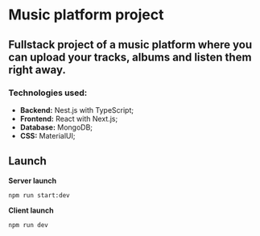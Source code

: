 # Music platform project

## Fullstack project of a music platform where you can upload your tracks, albums and listen them right away.

### Technologies used:
- **Backend:** Nest.js with TypeScript;
- **Frontend:** React with Next.js;
- **Database:** MongoDB;
- **CSS:** MaterialUI;

## Launch

**Server launch**
```
npm run start:dev
```

**Client launch**
```
npm run dev
```
